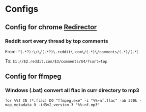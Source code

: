 # Configs

## Config for chrome [Redirector](https://chrome.google.com/webstore/detail/redirector/pajiegeliagebegjdhebejdlknciafen?hl=en-US)

### Reddit sort every thread by top comments
From: ``
^(.*?):\/\/(.*?)\.reddit\.com\/(.*)\/comments/(.*)/(.*)
``

To: ``
$1://$2.reddit.com/$3/comments/$4/?sort=top
``
## Config for ffmpeg

### Windows (.bat) convert all flac in curr directory to mp3
``for %%f IN (*.flac) DO "ffmpeg.exe" -i "%%~nf.flac" -ab 320k -map_metadata 0 -id3v2_version 3 "%%~nf.mp3"
``
